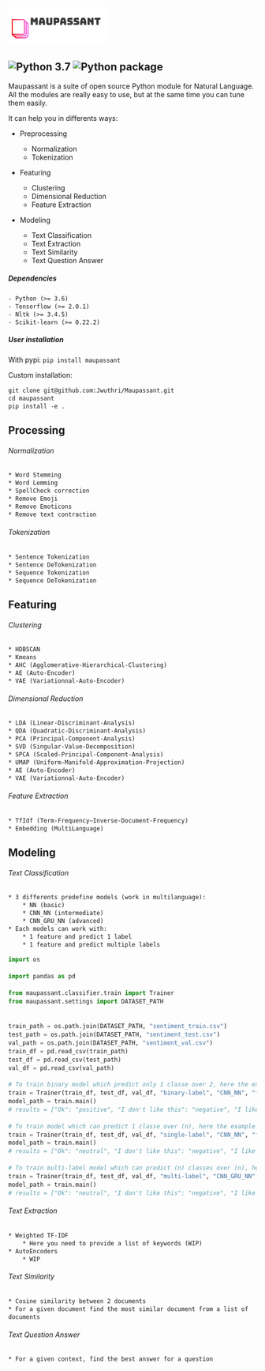 ![Python 3.7](maupassant/website/static/img/logo/logo.png)

![Python 3.7](https://img.shields.io/badge/python-3.7-blue.svg)
![Python package](https://github.com/Jwuthri/Maupassant/workflows/Python%20package/badge.svg)
-----------------

Maupassant is a suite of open source Python module for Natural Language. All the modules are really easy to use, but at the same time you can tune them easily. 

It can help you in differents ways:

* Preprocessing
    * Normalization
    * Tokenization

* Featuring
    * Clustering
    * Dimensional Reduction
    * Feature Extraction

* Modeling
    * Text Classification
    * Text Extraction
    * Text Similarity
    * Text Question Answer

##### Dependencies
```
- Python (>= 3.6)
- Tensorflow (>= 2.0.1)
- Nltk (>= 3.4.5)
- Scikit-learn (>= 0.22.2)
```

##### User installation
With pypi:
```pip install maupassant```

Custom installation:
```
git clone git@github.com:Jwuthri/Maupassant.git
cd maupassant
pip install -e .
```

Processing
----------
###### Normalization
```
* Word Stemming
* Word Lemming
* SpellCheck correction
* Remove Emoji
* Remove Emoticons
* Remove text contraction
```
###### Tokenization
```
* Sentence Tokenization
* Sentence DeTokenization
* Sequence Tokenization
* Sequence DeTokenization
```

Featuring
---------
###### Clustering
```
* HDBSCAN
* Kmeans
* AHC (Agglomerative-Hierarchical-Clustering)
* AE (Auto-Encoder)
* VAE (Variationnal-Auto-Encoder)
```
###### Dimensional Reduction
```
* LDA (Linear-Discriminant-Analysis)
* QDA (Quadratic-Discriminant-Analysis)
* PCA (Principal-Component-Analysis)
* SVD (Singular-Value-Decomposition)
* SPCA (Scaled-Principal-Component-Analysis)
* UMAP (Uniform-Manifold-Approximation-Projection)
* AE (Auto-Encoder)
* VAE (Variationnal-Auto-Encoder)
```
###### Feature Extraction
```
* TfIdf (Term-Frequency–Inverse-Document-Frequency)
* Embedding (MultiLanguage)
```

Modeling
---------
###### Text Classification
```
* 3 differents predefine models (work in multilanguage):
    * NN (basic)
    * CNN_NN (intermediate)
    * CNN_GRU_NN (advanced)
* Each models can work with:
    * 1 feature and predict 1 label
    * 1 feature and predict multiple labels
```

```python
import os

import pandas as pd

from maupassant.classifier.train import Trainer
from maupassant.settings import DATASET_PATH


train_path = os.path.join(DATASET_PATH, "sentiment_train.csv")
test_path = os.path.join(DATASET_PATH, "sentiment_test.csv")
val_path = os.path.join(DATASET_PATH, "sentiment_val.csv")
train_df = pd.read_csv(train_path)
test_df = pd.read_csv(test_path)
val_df = pd.read_csv(val_path)

# To train binary model which predict only 1 classe over 2, here the example predict positive/negative
train = Trainer(train_df, test_df, val_df, "binary-label", "CNN_NN", "feature", "binary", epochs=5, multi_label=False)
model_path = train.main()
# results = ["Ok": "positive", "I don't like this": "negative", "I like it": "positive", "Fuck you": "negative"]

# To train model which can predict 1 classe over (n), here the example predict insult/negative/neutral/obscene/offensive/positive/toxic
train = Trainer(train_df, test_df, val_df, "single-label", "CNN_NN", "feature", "single", epochs=5, multi_label=False)
model_path = train.main()
# results = ["Ok": "neutral", "I don't like this": "negative", "I like it": "positive", "Fuck you": "insult"]

# To train multi-label model which can predict (n) classes over (n), here the example insult/negative/neutral/obscene/offensive/positive/toxic
train = Trainer(train_df, test_df, val_df, "multi-label", "CNN_GRU_NN", "feature", "multi", epochs=5, multi_label=False)
model_path = train.main()
# results = ["Ok": "neutral", "I don't like this": "negative", "I like it": "positive", "Fuck you": ("negative", "toxic", "insult")]

```
###### Text Extraction
```
* Weighted TF-IDF
    * Here you need to provide a list of keywords (WIP)
* AutoEncoders
    * WIP
```
###### Text Similarity
```
* Cosine similarity between 2 documents
* For a given document find the most similar document from a list of documents
```
###### Text Question Answer
```
* For a given context, find the best answer for a question
```

